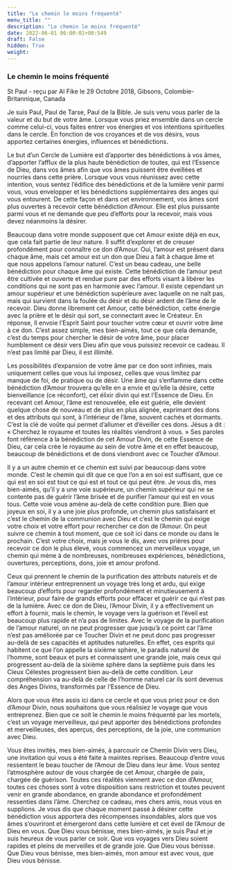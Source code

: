 ```yaml
---
title: "Le chemin le moins fréquenté"
menu_title: ""
description: "Le chemin le moins fréquenté"
date: 2022-06-01 06:00:01+00:549
draft: False
hidden: True
weight:
---
```

### Le chemin le moins fréquenté

St Paul - reçu par Al Fike le 29 Octobre 2018, Gibsons, Colombie-Britannique, Canada

Je suis Paul, Paul de Tarse, Paul de la Bible. Je suis venu vous parler de la valeur et du but de votre âme. Lorsque vous priez ensemble dans un cercle comme celui-ci, vous faites entrer vos énergies et vos intentions spirituelles dans le cercle. En fonction de vos croyances et de vos désirs, vous apportez certaines énergies, influences et bénédictions.

Le but d’un Cercle de Lumière est d’apporter des bénédictions à vos âmes, d’apporter l’afflux de la plus haute bénédiction de toutes, qui est l’Essence de Dieu, dans vos âmes afin que vos âmes puissent être éveillées et nourries dans cette prière. Lorsque vous vous réunissez avec cette intention, vous sentez l’édifice des bénédictions et de la lumière venir parmi vous, vous envelopper et les bénédictions supplémentaires des anges qui vous entourent. De cette façon et dans cet environnement, vos âmes sont plus ouvertes à recevoir cette bénédiction d’Amour. Elle est plus puissante parmi vous et ne demande que peu d’efforts pour la recevoir, mais vous devez néanmoins la désirer.

Beaucoup dans votre monde supposent que cet Amour existe déjà en eux, que cela fait partie de leur nature. Il suffit d’explorer et de creuser profondément pour connaître ce don d’Amour. Oui, l’amour est présent dans chaque âme, mais cet amour est un don que Dieu a fait à chaque âme et que nous appelons l’amour naturel. C’est un beau cadeau, une belle bénédiction pour chaque âme qui existe. Cette bénédiction de l’amour peut être cultivée et ouverte et rendue pure par des efforts visant à libérer les conditions qui ne sont pas en harmonie avec l’amour. Il existe cependant un amour supérieur et une bénédiction supérieure avec laquelle on ne naît pas, mais qui survient dans la foulée du désir et du désir ardent de l’âme de le recevoir. Dieu donne librement cet Amour, cette bénédiction, cette énergie avec la prière et le désir qui sort, se connectant avec le Créateur. En réponse, Il envoie l’Esprit Saint pour toucher votre cœur et ouvrir votre âme à ce don. C’est assez simple, mes bien-aimés, tout ce que cela demande, c’est du temps pour chercher le désir de votre âme, pour placer humblement ce désir vers Dieu afin que vous puissiez recevoir ce cadeau. Il n’est pas limité par Dieu, il est illimité.

Les possibilités d’expansion de votre âme par ce don sont infinies, mais uniquement celles que vous lui imposez, celles que vous limitez par manque de foi, de pratique ou de désir. Une âme qui s’enflamme dans cette bénédiction d’Amour trouvera qu’elle en a envie et qu’elle la désire, cette bienveillance (ce réconfort), cet élixir divin qui est l’Essence de Dieu. En recevant cet Amour, l’âme est renouvelée, elle est guérie, elle devient quelque chose de nouveau et de plus en plus alignée, exprimant des dons et des attributs qui sont, à l’intérieur de l’âme, souvent cachés et dormants. C’est la clé de voûte qui permet d’allumer et d’éveiller ces dons. Jésus a dit : « Cherchez le royaume et toutes les réalités viendront à vous. » Ses paroles font référence à la bénédiction de cet Amour Divin, de cette Essence de Dieu, car cela crée le royaume au sein de votre âme et en effet beaucoup, beaucoup de bénédictions et de dons viendront avec ce Toucher d’Amour.

Il y a un autre chemin et ce chemin est suivi par beaucoup dans votre monde. C’est le chemin qui dit que ce que l’on a en soi est suffisant, que ce qui est en soi est tout ce qui est et tout ce qui peut être. Je vous dis, mes bien-aimés, qu’il y a une voie supérieure, un chemin supérieur qui ne se contente pas de guérir l’âme brisée et de purifier l’amour qui est en vous tous. Cette voie vous amène au-delà de cette condition pure. Bien que joyeux en soi, il y a une joie plus profonde, un chemin plus satisfaisant et c’est le chemin de la communion avec Dieu et c’est le chemin qui exige votre choix et votre effort pour rechercher ce don de l’Amour. On peut suivre ce chemin à tout moment, que ce soit ici dans ce monde ou dans le prochain. C’est votre choix, mais je vous le dis, avec vos prières pour recevoir ce don le plus élevé, vous commencez un merveilleux voyage, un chemin qui mène à de nombreuses, nombreuses expériences, bénédictions, ouvertures, perceptions, dons, joie et amour profond.

Ceux qui prennent le chemin de la purification des attributs naturels et de l’amour intérieur entreprennent un voyage très long et ardu, qui exige beaucoup d’efforts pour regarder profondément et minutieusement à l’intérieur, pour faire de grands efforts pour effacer et guérir ce qui n’est pas de la lumière. Avec ce don de Dieu, l’Amour Divin, il y a effectivement un effort à fournir, mais le chemin, le voyage vers la guérison et l’éveil est beaucoup plus rapide et n’a pas de limites. Avec le voyage de la purification de l’amour naturel, on ne peut progresser que jusqu’à ce point car l’âme n’est pas améliorée par ce Toucher Divin et ne peut donc pas progresser au-delà de ses capacités et aptitudes naturelles. En effet, ces esprits qui habitent ce que l’on appelle la sixième sphère, le paradis naturel de l’homme, sont beaux et purs et connaissent une grande joie, mais ceux qui progressent au-delà de la sixième sphère dans la septième puis dans les Cieux Célestes progressent bien au-delà de cette condition. Leur compréhension va au-delà de celle de l’homme naturel car ils sont devenus des Anges Divins, transformés par l’Essence de Dieu.

Alors que vous êtes assis ici dans ce cercle et que vous priez pour ce don d’Amour Divin, nous souhaitons que vous réalisiez le voyage que vous entreprenez. Bien que ce soit le chemin le moins fréquenté par les mortels, c’est un voyage merveilleux, qui peut apporter des bénédictions profondes et merveilleuses, des aperçus, des perceptions, de la joie, une communion avec Dieu.

Vous êtes invités, mes bien-aimés, à parcourir ce Chemin Divin vers Dieu, une invitation qui vous a été faite à maintes reprises. Beaucoup d’entre vous ressentent le beau toucher de l’Amour de Dieu dans leur âme. Vous sentez l’atmosphère autour de vous chargée de cet Amour, chargée de paix, chargée de guérison. Toutes ces réalités viennent avec ce don d’Amour, toutes ces choses sont à votre disposition sans restriction et toutes peuvent venir en grande abondance, en grande abondance et profondément ressenties dans l’âme. Cherchez ce cadeau, mes chers amis, nous vous en supplions. Je vous dis que chaque moment passé à désirer cette bénédiction vous apportera des récompenses insondables, alors que vos âmes s’ouvriront et émergeront dans cette lumière et cet éveil de l’Amour de Dieu en vous.
Que Dieu vous bénisse, mes bien-aimés, je suis Paul et je suis heureux de vous parler ce soir. Que vos voyages vers Dieu soient rapides et pleins de merveilles et de grande joie. Que Dieu vous bénisse. Que Dieu vous bénisse, mes bien-aimés, mon amour est avec vous, que Dieu vous bénisse.



